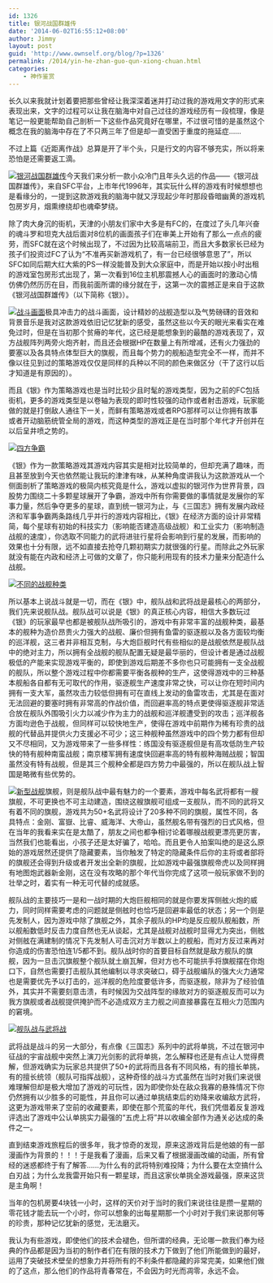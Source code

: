 ```yaml
---
id: 1326
title: 银河战国群雄传
date: '2014-06-02T16:55:12+08:00'
author: Jimmy
layout: post
guid: 'http://www.ownself.org/blog/?p=1326'
permalink: /2014/yin-he-zhan-guo-qun-xiong-chuan.html
categories:
    - 神作鉴赏
---
```


长久以来我就计划着要把那些曾经让我深深着迷并打动过我的游戏用文字的形式来表现出来，文字的过程可以让我在脑海中对自己过往的游戏经历有一段梳理，像是笔记一般更能帮助自己剖析一下这些作品究竟好在哪里，不过很可惜的是虽然这个概念在我的脑海中存在了不只两三年了但是却一直受困于重度的拖延症……

不过上篇《近距离作战》总算是开了半个头，只是行文的内容不够充实，所以将来恐怕是还需要返工滴。

[![银河战国群雄传](/wp-content/uploads/2014/06/GingaRai01.gif)](/wp-content/uploads/2014/06/GingaRai01.gif)今天我们来分析一款小众冷门且年头久远的作品——《银河战国群雄传》，来自SFC平台，上市年代1996年，其实玩什么样的游戏有时候想想也是看缘分的，一提到这款游戏我的脑海中就又浮现起少年时那段昏暗幽黄的游戏机包房岁月，烟熏缭绕却也魂牵梦绕。

除了肉大身沉的街机，天津的小朋友们家中大多是有FC的，在度过了头几年兴奋的魂斗罗和坦克大战后面对8位机的画面孩子们在审美上开始有了那么一点点的疲劳，而SFC就在这个时候出现了，不过因为比较高端前卫，而且大多数家长已经为孩子们投资过FC了认为“不准再买新游戏机了，有一台已经很够意思了”，所以SFC如同后期大红大紫的PS一样没能普及到大众家庭中，而是开始以按小时出租的游戏室包房形式出现了，第一次看到16位主机那震撼人心的画面时的激动心情仿佛仍然历历在目，而我前面所谓的缘分就在于，这第一次的震撼正是来自于这款《银河战国群雄传》（以下简称《银》）。

[![战斗画面](/wp-content/uploads/2014/06/GingaRai02.gif)](/wp-content/uploads/2014/06/GingaRai02.gif)极具冲击力的战斗画面，设计精妙的战舰造型以及气势磅礴的音效和背景音乐是我对这款游戏依旧记忆犹新的感受，虽然这些以今天的眼光来看实在难免过时，但是在当初那个贫瘠的年代，这已经是能想象到的最酷的游戏表现了，双方战舰阵列两旁火炮齐射，而且还会根据HP在数量上有所增减，还有火力强劲的要塞以及各具特点体型巨大的旗舰，而且每个势力的舰船造型完全不一样，而并不像以往见到过的策略游戏仅仅是同样的兵种以不同的颜色来做区分（干了这行以后才知道是有原因的）。

而且《银》作为策略游戏也是当时比较少且时髦的游戏类型，因为之前的FC包括街机，更多的游戏类型是以卷轴为表现的即时性较强的动作或者射击游戏，玩家能做的就是打倒敌人通往下一关，而鲜有策略游戏或者RPG那样可以让你拥有故事或者开动脑筋统管全局的游戏，而这种类型的游戏正是在当时那个年代才开创并在以后呈井喷之势的。

[![四方争霸](/wp-content/uploads/2014/06/GingaRai05.gif)](/wp-content/uploads/2014/06/GingaRai05.gif)

《银》作为一款策略游戏其游戏内容其实是相对比较简单的，但却充满了趣味，而且甚至放到今天也依然能让我玩的津津有味，从某种角度讲我认为这款游戏从一个侧面剖析了策略游戏的极简内核究竟是什么，游戏以虚拟的银河作为世界背景，四股势力围绕二十多颗星球展开了争霸，游戏中所有你需要做的事情就是发展你的军事力量，然后争夺更多的星球，直到统一银河为止，与《三国志》拥有发展内政经济和军事争霸两条路线几乎并行的游戏内容相比，《银》在经济方面的设计非常精简，每个星球有初始的科技实力（影响能否建造高级战舰）和工业实力（影响制造战舰的速度），你选取不同能力的武将进驻行星将会影响到行星的发展，而影响的效果也十分有限，远不如直接去抢夺几颗初期实力就很强的行星。而除此之外玩家就没有能在内政和经济上可做的文章了，你只能利用现有的技术力量来分配造什么战舰。

[![不同的战舰种类](/wp-content/uploads/2014/06/GingaRai06.gif)](/wp-content/uploads/2014/06/GingaRai06.gif)

所以基本上说战斗就是一切，而在《银》中，舰队战和武将战是最核心的两部分，我们先来说舰队战。舰队战可以说是《银》的真正核心内容，相信大多数玩过《银》的玩家最早也都是被舰队战所吸引的，游戏中有非常丰富的战舰种类，最基本的舰种为造价昂贵火力强大的战舰、廉价但拥有鱼雷的驱逐舰以及各方面较均衡的巡洋舰，这三者并非相互克制，与大炮巨舰时代有些相似的是战舰依然是舰队战中的绝对主力，所以拥有全战舰的舰队配置无疑是最华丽的，但设计者是通过战舰极低的产能来实现游戏平衡的，即使到游戏后期差不多你也只可能拥有一支全战舰的舰队，所以整个游戏过程中你都需要平衡各舰种的生产，这使得游戏中的三种基本舰船各自都有无可取代的作用，驱逐舰生产速度非常之快，可以让你在短时间内拥有一支大军，虽然攻击力较低但拥有可在直线上发动的鱼雷攻击，尤其是在面对无法回避的要塞时拥有非常高的作战价值，而回避率高的特点更使得驱逐舰非常适合放在舰队外围吸引火力以减少作为主力的战舰和巡洋舰遭受到的攻击；巡洋舰各方面均逊色于战舰，但同样可以较快地生产，使得在游戏中前期作为稀有珍贵的战舰的代替品并提供火力支援必不可少；这三种舰种虽然游戏中的四个势力都有但却又不尽相同，又为游戏带来了一些多样性：练国没有驱逐舰但是有高攻低防生产较快的特有舰种南蛮战舰；南京楼军拥有速度快回避率高的特有舰种海贼战舰；智国虽然没有特有战舰，但是其三个舰种全都是四方势力中最强的，所以在舰队战上智国是略微有些优势的。

[![新型战舰](/wp-content/uploads/2014/06/GingaRai04.gif)](/wp-content/uploads/2014/06/GingaRai04.gif)旗舰，则是舰队战中最有魅力的一个要素，游戏中每名武将都有一艘旗舰，不可更换也不可主动建造，围绕这艘旗舰可组成一支舰队，而不同的武将又有着不同的旗舰，游戏共为50+名武将设计了20多种不同的旗舰，属性不同，各具特点：金刚、富嶽、比睿、威海洋、大帝山，虽然舰名带有强烈的日式风格，但在当年的我看来实在是太酷了，朋友之间也都争相讨论着哪艘战舰更漂亮更厉害，当然我们也能看出，小孩子还是太好骗了，哈哈。而且更令人拍案叫绝的是这么原始的游戏居然还提供了隐藏要素，当你触发了特定的隐藏条件后你的主将或者部将的旗舰还会得到升级或者开发出全新的旗舰，比如游戏中最强旗舰帝虎以及同样拥有地图炮武器新金刚，这在没有攻略的那个年代当你完成了这项一般玩家做不到的壮举之时，着实有一种无可代替的成就感。

舰队战的主要技巧一是和一战时期的大炮巨舰相同的就是你要发挥侧舷火炮的威力，同时同样需要考虑的问题就是侧舷时也恰巧是回避率最低的状态；另一个则是先发制人，因为游戏中除了旗舰之外，其余子舰队的HP均是反应舰队舰船数，所以舰船数低时反击力度自然也无从谈起，尤其是战舰对战舰时显得尤为突出，侧舷对侧舷在满建制的情况下先发制人可击沉对方半数以上的舰船，而对方反过来再对你造成的伤害恐怕连1/5都不到。舰队战时你的首要目标自然就是敌方舰队的旗舰，因为一旦击沉旗舰整个舰队就土崩瓦解，但对方也不可能拱手将旗舰摆在你炮口下，自然也需要打击舰队其他编制以寻求突破口，碍于战舰编队的强大火力通常也是需要优先予以打击的，巡洋舰的危险度要低许多，而驱逐舰，除非为了经验值外，其实并不需要刻意击溃，有时候因为交战阵型的缘故对方的驱逐舰反而可以为我方旗舰或者战舰提供掩护而不必造成双方主力舰之间直接暴露在互相火力范围内的窘境。

[![舰队战与武将战](/wp-content/uploads/2014/06/GingaRai07.gif)](/wp-content/uploads/2014/06/GingaRai07.gif)

武将战是战斗的另一大部分，有点像《三国志》系列中的武将单挑，不过在银河中征战的宇宙战舰中突然上演刀光剑影的武将单挑，怎么解释也还是有点让人觉得费解，但游戏确实为玩家总共提供了50+的武将而且各有不同风格，有的擅长单挑，有的擅长统领（舰队可指挥战舰），这种奇怪的战斗方式虽然在当时对我们来说很难理解但却是极大增加了游戏的可玩性，因为即使你处在敌众我寡的悬殊情况下你仍然拥有以少胜多的可能性，并且你可以通过单挑结束后的劝降来收编敌方武将，这更为游戏带来了空前的收藏要素，即使在那个荒蛮的年代，我们凭借着反复游戏评选出了游戏中公认单挑实力最强的“五虎上将”并以收编全部作为通关必达成的条件之一。

直到结束游戏旅程后的很多年，我才惊奇的发现，原来这游戏背后是他娘的有一部漫画作为背景的！！！于是我看了漫画，后来又看了根据漫画改编的动画，所有曾经的迷惑都终于有了解答……为什么有的武将特别难投降；为什么要在太空搞什么白刃战；为什么龙我雷开始只有一颗星球，而且这家伙单挑全游戏最强，原来这货是主角啊！

当年的包机房要4块钱一小时，这样的天价对于当时的我们来说往往是攒一星期的零花钱才能去玩一个小时，你可以想象的出每星期那一个小时对于我们来说那何等的珍贵，那种记忆犹新的感觉，无法磨灭。

我认为有些游戏，即使他们的技术会褪色，但所谓的经典，无论哪一款我们奉为经典的作品都是因为当初的制作者们在有限的技术力下做到了他们所能做到的最好，运用了突破技术壁垒的想象力并将所有的不利条件都隐藏的非常完美，如果他们做的了这点，那么他们的作品将青春常在，不会因为时光而凋零，永远不会。